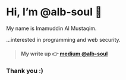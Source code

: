 # Hi, I’m @alb-soul 👋

My name is Imamuddin Al Mustaqim.

...interested in programming and web security.

> ####  My write up 👉 [medium @alb-soul](https://medium.com/@alb-soul)

### Thank you :)
